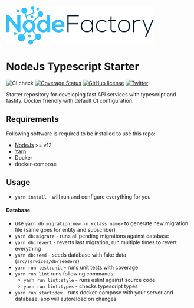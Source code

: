 ![NodeFactory](banner.png)

# NodeJs Typescript Starter
![CI check](https://github.com/NodeFactoryIo/node-ts-starter-fastify/workflows/CI%20check/badge.svg?branch=master&event=push)
[![Coverage Status](https://coveralls.io/repos/github/NodeFactoryIo/node-ts-starter-fastify/badge.svg?branch=master)](https://coveralls.io/github/NodeFactoryIo/node-ts-starter-fastify?branch=master)
[![GitHub license](https://img.shields.io/github/license/NodeFactoryIo/node-ts-starter-fastify.svg)](https://github.com/NodeFactoryIo/node-ts-starter-fastify/blob/master/LICENSE)
[![Twitter](https://img.shields.io/twitter/url/https/github.com/NodeFactoryIo/node-ts-starter-fastify.svg?style=social)](https://twitter.com/intent/tweet?text=Wow:&url=https%3A%2F%2Fgithub.com%2FNodeFactoryIo%2Fnode-ts-starter-fastify)


Starter repository for developing fast API services with typescript and fastify.
Docker friendly with default CI configuration.

## Requirements

Following software is required to be installed to use this repo:
 * [NodeJs](https://nodejs.org/en/) >= v12
 * [Yarn](https://yarnpkg.com/en/docs/install#debian-stable)
 * Docker
 * docker-compose

## Usage

- `yarn install` - will run and configure everything for you

#### Database
- use `yarn db:migration:new -n <class name>` to generate new migration file (same goes for entity and subscriber)
- `yarn db:migrate` - runs all pending migrations against database
- `yarn db:revert` - reverts last migration, run multiple times to revert everything
- `yarn db:seed` - seeds database with fake data (`src/services/db/seeders`)
- `yarn run test:unit` - runs unit tests with coverage
- `yarn run lint` runs following commands:
   - `yarn run lint:style` - runs eslint against source code
   - `yarn run lint:types` - checks typescript types
- `yarn run start:dev` - runs docker-compose with your server and database, app will autoreload on changes
